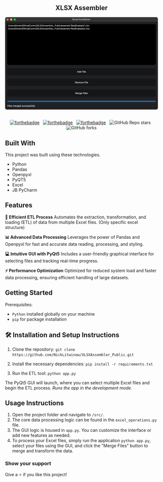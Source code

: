 <h2 align="center">
  XLSX Assembler
</h2>
<div align="center">
  <img alt="Demo" src="./assets/Demo.png" />
</div>

<br/>

<center>

[![forthebadge](https://forthebadge.com/images/badges/built-with-love.svg)](https://forthebadge.com) &nbsp;
[![forthebadge](https://forthebadge.com/images/badges/made-with-python.svg)](https://forthebadge.com) &nbsp;
[![forthebadge](https://forthebadge.com/images/badges/open-source.svg)](https://forthebadge.com) &nbsp;
![GitHub Repo stars](https://img.shields.io/github/stars/NickLitwinow/XLSXAssembler_Public?color=blue&logo=github&style=for-the-badge) &nbsp;
![GitHub forks](https://img.shields.io/github/forks/NickLitwinow/XLSXAssembler_Public?color=blue&logo=github&style=for-the-badge)

</center>

## Built With

This project was built using these technologies.

- Python
- Pandas
- Openpyxl
- PyQT5
- Excel
- JB PyCharm

## Features

**🚀 Efficient ETL Process**
Automates the extraction, transformation, and loading (ETL) of data from multiple Excel files.
(Only specific excel structure)

**📊 Advanced Data Processing**
Leverages the power of Pandas and Openpyxl for fast and accurate data reading, processing, and styling.

**💻 Intuitive GUI with PyQt5**
Includes a user-friendly graphical interface for selecting files and tracking real-time progress.

**⚡ Performance Optimization**
Optimized for reduced system load and faster data processing, ensuring efficient handling of large datasets.

## Getting Started

Prerequisites:
- `Python` installed globally on your machine
- `pip` for package installation

## 🛠 Installation and Setup Instructions

1. Clone the repository:
`git clone https://github.com/NickLitwinow/XLSXAssembler_Public.git`

2. Install the necessary dependencies:
`pip install -r requirements.txt`

3. Run the ETL tool:
`python app.py`

The PyQt5 GUI will launch, where you can select multiple Excel files and begin the ETL process.
*Runs the app in the development mode.*

## Usage Instructions

1. Open the project folder and navigate to `/src/`.
2. The core data processing logic can be found in the `excel_operations.py` file.
3. The GUI logic is housed in `app.py`. You can customize the interface or add new features as needed.
4. To process your Excel files, simply run the application `python app.py`, select your files using the GUI, and click the "Merge Files" button to merge and transform the data.

### Show your support

Give a ⭐ if you like this project!
